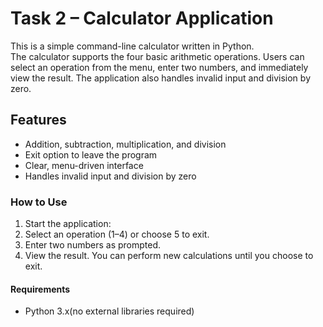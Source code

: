 # Task 2 – Calculator Application

This is a simple command-line calculator written in Python.  
The calculator supports the four basic arithmetic operations. Users can select an operation from the menu, enter two numbers, and immediately view the result. The application also handles invalid input and division by zero.

## Features

- Addition, subtraction, multiplication, and division
- Exit option to leave the program
- Clear, menu-driven interface
- Handles invalid input and division by zero

### How to Use

1. Start the application:
2. Select an operation (1–4) or choose 5 to exit.
3. Enter two numbers as prompted.
4. View the result. You can perform new calculations until you choose to exit.

#### Requirements

- Python 3.x(no external libraries required)
